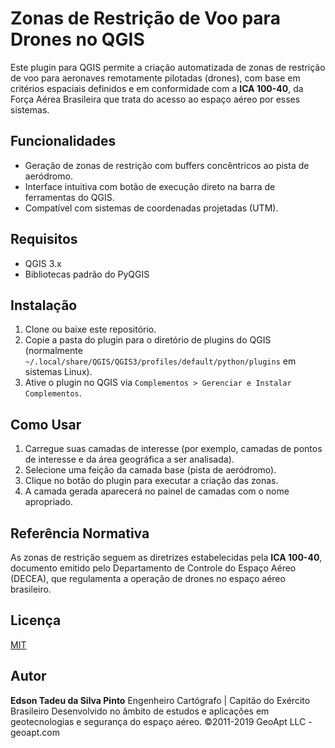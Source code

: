 # Zonas de Restrição de Voo para Drones no QGIS

Este plugin para QGIS permite a criação automatizada de zonas de restrição de voo para aeronaves remotamente pilotadas (drones), com base em critérios espaciais definidos e em conformidade com a **ICA 100-40**, da Força Aérea Brasileira que trata do acesso ao espaço aéreo por esses sistemas.

## Funcionalidades

* Geração de zonas de restrição com buffers concêntricos ao pista de aeródromo.
* Interface intuitiva com botão de execução direto na barra de ferramentas do QGIS.
* Compatível com sistemas de coordenadas projetadas (UTM).

## Requisitos

* QGIS 3.x
* Bibliotecas padrão do PyQGIS

## Instalação

1. Clone ou baixe este repositório.
2. Copie a pasta do plugin para o diretório de plugins do QGIS (normalmente `~/.local/share/QGIS/QGIS3/profiles/default/python/plugins` em sistemas Linux).
3. Ative o plugin no QGIS via `Complementos > Gerenciar e Instalar Complementos`.

## Como Usar

1. Carregue suas camadas de interesse (por exemplo, camadas de pontos de interesse e da área geográfica a ser analisada).
2. Selecione uma feição da camada base (pista de aeródromo).
3. Clique no botão do plugin para executar a criação das zonas.
4. A camada gerada aparecerá no painel de camadas com o nome apropriado.

## Referência Normativa

As zonas de restrição seguem as diretrizes estabelecidas pela **ICA 100-40**, documento emitido pelo Departamento de Controle do Espaço Aéreo (DECEA), que regulamenta a operação de drones no espaço aéreo brasileiro.

## Licença

[MIT](LICENSE)

## Autor

**Edson Tadeu da Silva Pinto**
Engenheiro Cartógrafo | Capitão do Exército Brasileiro
Desenvolvido no âmbito de estudos e aplicações em geotecnologias e segurança do espaço aéreo.
&copy;2011-2019 GeoApt LLC - geoapt.com 
</p>
</body>
</html>
